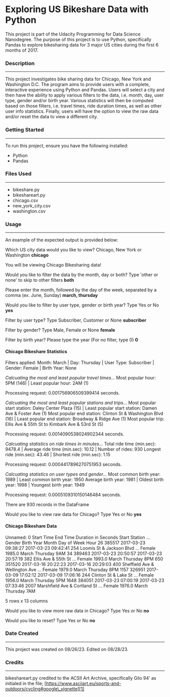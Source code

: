 
# Exploring US Bikeshare Data with Python

This project is part of the Udacity Programming for Data Science Nanodegree.  The purpose of this project is to use Python, specifically Pandas to explore bikesharing data for 3 major US cities during the first 6 months of 2017.

### Description
---
This project investigates bike sharing data for Chicago, New York and Washington D.C. The program aims to provide users with a complete, interactive experience using Python and Pandas. 
Users will select a city and then have the ability to apply various filters to the data, i.e. month, day, user type, gender and/or birth year. Various statistics will then be computed based on those filters, i.e. travel times, ride duration times, as well as other user info statistics.
Finally, users will have the option to view the raw data and/or reset the data to view a different city.

### Getting Started
---
To run this project, ensure you have the following installed:
* Python
* Pandas

### Files Used
---
* bikeshare.py
* bikeshareart.py
* chicago.csv
* new\_york\_city.csv
* washington.csv

### Usage
---
An example of the expected output is provided below:

Which US city data would you like to view? Chicago, New York or Washington **chicago**

You will be viewing Chicago Bikesharing data!

Would you like to filter the data by the month, day or both? Type 'other or none' to skip to other filters **both**

Please enter the month, followed by the day of the week, separated by a comma (ex. June, Sunday) **march, thursday**

Would you like to filter by user type, gender or birth year? Type Yes or No **yes**

Filter by user type? Type Subscriber, Customer or None **subscriber**

Filter by gender? Type Male, Female or None **female**

Filter by birth year? Please type the year (For no filter, type 0) **0**


#### Chicago Bikeshare Statistics

Filters applied: Month: March | Day: Thursday | User Type: Subscriber | Gender: Female | Birth Year: None

_Calcuating the most and least popular travel times..._
Most popular hour: 5PM (146) | Least popular hour: 2AM (1)

Processing request: 0.001756906509399414 seconds.

_Calcuating the most and least popular stations and trips..._
Most popular start station: Daley Center Plaza (15) | Least popular start station: Damen Ave & Foster Ave (1)
Most popular end station: Clinton St & Washington Blvd (16) | Least popular end station: Broadway & Ridge Ave (1)
Most popular trip: Ellis Ave & 55th St to Kimbark Ave & 53rd St (5)

Processing request: 0.0014090538024902344 seconds.

_Calcuating statistics on ride times in minutes..._
Total ride time (min.sec): 9478.4 | Average ride time (min.sec): 10.12 | Number of rides: 930
Longest ride (min.sec): 43.46 | Shortest ride (min.sec): 1.15

Processing request: 0.0004417896270751953 seconds.

_Calcuating statistics on user types and gender..._
Most common birth year: 1989 | Least common birth year: 1950
Average birth year: 1981 | Oldest birth year: 1998 | Youngest birth year: 1949

Processing request: 0.0005109310150146484 seconds.

There are 930 records in the DataFrame

Would you like to view raw data for Chicago? Type Yes or No **yes**

#### Chicago Bikeshare Data
  Unnamed: 0          Start Time            End Time  Duration in Seconds                   Start Station  ...  Gender Birth Year  Month Day of Week  Hour
26        385517 2017-03-23 09:38:27 2017-03-23 09:42:41                  254        Loomis St & Jackson Blvd  ...  Female     1985.0  March    Thursday   9AM
34        389463 2017-03-23 20:50:57 2017-03-23 20:57:19                  382             Ellis Ave & 55th St  ...  Female     1993.0  March    Thursday   8PM
650       351520 2017-03-16 20:22:23 2017-03-16 20:29:03                  400  Sheffield Ave & Wellington Ave  ...  Female     1979.0  March    Thursday   8PM
1157      326951 2017-03-09 17:02:12 2017-03-09 17:06:16                  244            Clinton St & Lake St  ...  Female     1956.0  March    Thursday   5PM
1648      384051 2017-03-23 07:00:19 2017-03-23 07:33:46                 2007    Marshfield Ave & Cortland St  ...  Female     1976.0  March    Thursday   7AM

5 rows x 13 columns

Would you like to view more raw data in Chicago? Type Yes or No **no**

Would you like to reset? Type Yes or No **no**

### Date Created
---
This project was created on 08/26/23. Edited on 08/28/23.

### Credits
---
bikeshareart.py credited to the ACSII Art Archive, specifically Gilo 94’ as initialed in the file; [https://www.asciiart.eu/sports-and-outdoors/cycling#google\_vignette][1]

[1]:	https://www.asciiart.eu/sports-and-outdoors/cycling#google_vignette